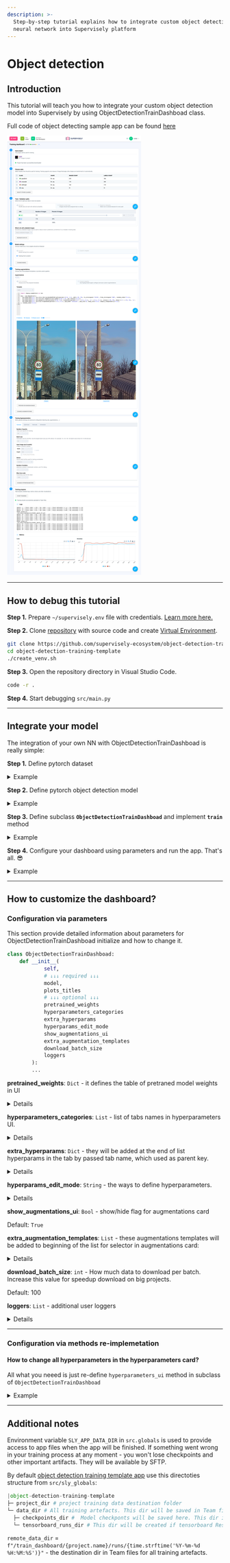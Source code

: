 ```yaml
---
description: >-
  Step-by-step tutorial explains how to integrate custom object detection
  neural network into Supervisely platform
---
```


# Object detection

## Introduction

This tutorial will teach you how to integrate your custom object detection model into Supervisely by using ObjectDetectionTrainDashboad class. 

Full code of object detecting sample app can be found [here](https://github.com/supervisely-ecosystem/object-detection-training-template)

![training_dashboard](../../../.gitbook/assets/training_dashboard.png "Screenshot of the object detection training dashboard")

---

## How to debug this tutorial

**Step 1.** Prepare  `~/supervisely.env` file with credentials. [Learn more here.](../../getting-started/basics-of-authentication.md#use-.env-file-recommended)

**Step 2.** Clone [repository](https://github.com/supervisely-ecosystem/object-detection-training-template) with source code and create [Virtual Environment](https://docs.python.org/3/library/venv.html).

```bash
git clone https://github.com/supervisely-ecosystem/object-detection-training-template
cd object-detection-training-template
./create_venv.sh
```

**Step 3.** Open the repository directory in Visual Studio Code.&#x20;

```bash
code -r .
```

**Step 4.** Start debugging `src/main.py`

---

## Integrate your model
The integration of your own NN with ObjectDetectionTrainDashboad is really simple:

**Step 1.** Define pytorch dataset

<details>
<summary>Example</summary>

```python
import json
import random 
from typing import Literal, List, Dict, Optional, Any, Tuple, Union

import numpy as np
import imgaug.augmenters as iaa
import supervisely as sly
from torch.utils.data import Dataset

###########################
### 1. Redefine your dataset and methods or use them as is
###########################
class CustomDataset(Dataset):
    def __init__(self, 
                 items: sly.ImageInfo, 
                 project_meta: sly.ProjectMeta, 
                 classes: List[str], 
                 input_size: Union[List, Tuple], 
                 transforms: Optional[iaa.Sequential] = None):
        self.items = items
        self.project_meta = project_meta
        self.classes = classes
        self.input_size = input_size
        self.transforms = transforms
    
    def __getitem__(self, index: int):
        image = sly.image.read(self.items[index].img_path)
        with open(self.items[index].ann_path, 'r') as f:
            ann = sly.Annotation.from_json(json.loads(f.read()), self.project_meta)

        if self.transforms:
            res_meta, image, ann = sly.imgaug_utils.apply(self.transforms, self.project_meta, image, ann)

        meta, image, ann = sly.imgaug_utils.apply(
            iaa.Sequential([
                iaa.Resize({"height": self.input_size[1], "width": self.input_size[0]})
            ]), 
            self.project_meta, 
            image, 
            ann
        )

        # our simple model can work only with 1 bbox per image
        # you need to change code if your model more complicated
        label = random.choice(ann.labels)
        class_id = self.classes.index(label.obj_class.name)
        bbox = label.geometry.to_bbox()
        bbox = np.array([bbox.left, bbox.top, bbox.right, bbox.bottom])
    
        image = np.rollaxis(image, 2)
        return image, class_id, bbox

    def __len__(self):
        return len(self.items)
```

</details>

**Step 2.** Define pytorch object detection model

<details>
<summary>Example</summary>

```python
from typing import Literal, List, Dict, Optional, Any, Tuple, Union

import torch.nn as nn
import torch.nn.functional as F
from torchvision import models

###########################
### 2. Define neural network model
###########################
class CustomModel(nn.Module):
    def __init__(self):
        super(CustomModel, self).__init__()
        resnet = models.resnet34()
        layers = list(resnet.children())[:8]
        self.features1 = nn.Sequential(*layers[:6])
        self.features2 = nn.Sequential(*layers[6:])
        self.classifier = nn.Sequential(nn.BatchNorm1d(512), nn.Linear(512, 4))
        self.bb = nn.Sequential(nn.BatchNorm1d(512), nn.Linear(512, 4))
        
    def forward(self, x):
        x = self.features1(x)
        x = self.features2(x)
        x = F.relu(x)
        x = nn.AdaptiveAvgPool2d((1,1))(x)
        x = x.view(x.shape[0], -1)
        return self.classifier(x), self.bb(x)
```

</details>

**Step 3.** Define subclass **`ObjectDetectionTrainDashboad`** and implement **`train`** method

<details>
<summary>Example</summary>

```python
import os
from typing import Literal, List, Dict, Optional, Any, Tuple, Union

import torch
import torch.nn.functional as F
import supervisely as sly
from torch.utils.data import DataLoader

import src.sly_globals as g
from src.dashboard import ObjectDetectionTrainDashboad

###########################
### 3. Define dashboard
###########################
class CustomTrainDashboard(ObjectDetectionTrainDashboad):
    def train(self):
        # getting selected classes from UI
        classes = self._classes_table.get_selected_classes()
        # getting configuration of splits from UI
        train_set, val_set = self.get_splits()
        # getting hyperparameters from UI
        hparams = self.get_hyperparameters()
        # initialized with selected hyperparameters pytorch optimizer will be returned 
        optimizer = self.get_optimizer(hparams)
        device = hparams.general.device
        # extra hparam to scale loss
        C = hparams.general.C
        
        # getting selected augmentation from UI
        transforms = self.get_transforms()
        train_dataset = CustomDataset(
            train_set, 
            project_meta=g.project_fs.meta, 
            classes=classes, 
            input_size=hparams.general.input_image_size,
            transforms=transforms, 
        )
        val_dataset = CustomDataset(
            val_set, 
            project_meta=g.project_fs.meta, 
            classes=classes, 
            input_size=hparams.general.input_image_size
        )
        train_loader = DataLoader(
            train_dataset, 
            batch_size=hparams.general.batch_size, 
            shuffle=True,
            num_workers=hparams.general.workers_number
        )
        val_loader = DataLoader(
            val_dataset, 
            batch_size=hparams.general.batch_size,
            num_workers=hparams.general.workers_number
        )

        # it will return None if pretrained model weights isn't selected in UI
        if self.pretrained_weights_path:
            self.model.load_state_dict(torch.load(self.pretrained_weights_path))
            sly.logger.info('Model checkpoint successfully loaded.')
        
        model.to(device)
        with self.progress_bar(message=f"Training...", total=hparams.general.number_of_epochs) as pbar:
            self.model.train()
            # change training and eval loops for your model if needed
            for epoch in range(hparams.general.number_of_epochs):
                train_total_samples = 0
                train_sum_loss = 0
                train_correct = 0 
                for batch_idx, (images, classes, bboxes) in enumerate(train_loader):
                    batch_size = images.shape[0]
                    images = images.to(device).float()
                    classes = classes.to(device)
                    bboxes = bboxes.to(device).float()

                    pred_classes, pred_bboxes = self.model(images)
                    loss_class = F.cross_entropy(pred_classes, classes, reduction="sum")
                    loss_bb = F.l1_loss(pred_bboxes, bboxes, reduction="none").sum(1)
                    loss_bb = loss_bb.sum()
                    loss = loss_class + loss_bb / C
    
                    optimizer.zero_grad()
                    loss.backward()
                    optimizer.step()
                    train_total_samples += batch_size
                    train_sum_loss += loss.item()
                    
                    _, pred = torch.max(pred_classes, 1)
                    train_correct += pred.eq(classes).sum().item()
                train_loss = train_sum_loss / train_total_samples
                train_accuracy = train_correct / train_total_samples
                
                if hasattr(hparams.intervals, 'validation'):
                    if epoch % hparams.intervals.validation == 0:
                        model.eval()
                        val_total_samples = 0
                        val_sum_loss = 0
                        val_correct = 0 
                        for batch_idx, (images, classes, bboxes) in enumerate(val_loader):
                            batch_size = images.shape[0]
                            images = images.to(device).float()
                            classes = classes.to(device)
                            bboxes = bboxes.to(device).float()

                            pred_classes, pred_bboxes = self.model(images)
                            loss_class = F.cross_entropy(pred_classes, classes, reduction="sum")
                            loss_bb = F.l1_loss(pred_bboxes, bboxes, reduction="none").sum(1)
                            loss_bb = loss_bb.sum()
                            loss = loss_class + loss_bb / C

                            val_sum_loss += loss.item()
                            val_total_samples += batch_size

                            _, pred = torch.max(pred_classes, 1)
                            val_correct += pred.eq(classes).sum().item()
                        val_loss = val_sum_loss / val_total_samples
                        val_accuracy = val_correct / val_total_samples

                if hasattr(hparams.intervals, 'сheckpoints'):
                    if epoch % hparams.intervals.сheckpoints == 0:
                        temp_checkpoint_path = os.path.join(g.checkpoints_dir, f'model_epoch_{epoch}.pth')
                        torch.save(self.model.state_dict(), temp_checkpoint_path)
                        self.log('add_text', tag='Main logs', text_string=f"Model saved at:\n{temp_checkpoint_path}")

                if epoch % hparams.intervals.logging == 0:
                    # common method to logging your values to dashboard
                    # you log values only by your own logger if it setted just call it by class name
                    # self.loggers.YOUR_LOGGER.add_scalar(tag='Loss/train', scalar_value=train_loss, global_step=epoch)
                    self.log('add_scalar', tag='Loss/train', scalar_value=train_loss, global_step=epoch)
                    self.log('add_scalar', tag='Loss/val', scalar_value=val_loss, global_step=epoch)
                    self.log('add_scalar', tag='Accuracy/train', scalar_value=train_accuracy, global_step=epoch)
                    self.log('add_scalar', tag='Accuracy/val', scalar_value=val_accuracy, global_step=epoch)
                
                self.log('add_text', tag='Main logs', text_string=f"Epoch: {epoch}\t|\tTrain loss: {train_loss:.3f}\t|\tVal loss: {val_loss:.3f}\t|\tTrain accuracy: {train_accuracy:.3f}\t|\tVal accuracy: {val_accuracy:.3f}")
                pbar.update(1)
            pbar.set_description_str("Training has been successfully finished")
```

</details>

**Step 4.** Configure your dashboard using parameters and run the app. That's all. 😎

<details>
<summary>Example</summary>

```python
###########################
### 4. Run dashboard app
###########################
dashboard = CustomTrainDashboard(
    # REQUIRED
    # your neural network to train
    model=model, 
    # These titles will be used for logging values while training as part of tags
    # self.log('add_scalar', tag='Loss/train', scalar_value=train_loss, global_step=epoch)
    plots_titles=['Loss', 'Accuracy'],
    # OPTIONAL
    # This row will add an additional hyperparam to the UI. 
    # You will have access to this hyperparam inside CustomTrainDashboard as
    # hparams = self.get_hyperparameters()
    # C = hparams['general']['C']
    extra_hyperparams={
        'general': [
            dict(key='C',
                title='Bbox loss scale', 
                description='Divide bbox_loss for this value', 
                content=InputNumber(1000, min=1, max=100000, size='small')),
        ],
    },
)
app = dashboard.run()
```

</details>

---

## How to customize the dashboard?
### Configuration via parameters
This section provide detailed information about parameters for ObjectDetectionTrainDashboad initialize and how to change it.

```python
class ObjectDetectionTrainDashboad:
    def __init__(
            self, 
            # ↓↓↓ required ↓↓↓
            model,
            plots_titles
            # ↓↓↓ optional ↓↓↓ 
            pretrained_weights 
            hyperparameters_categories
            extra_hyperparams
            hyperparams_edit_mode
            show_augmentations_ui
            extra_augmentation_templates
            download_batch_size
            loggers
        ):
        ...
```

**pretrained_weights**: `Dict` - it defines the table of pretraned model weights in UI

<details>
<summary>Details</summary>

{% hint style="info" %}

If the provided path doesn't exist in the local filesystem at `sly_globals.checkpoints_dir`, it will be downloaded from Team files. 

You can read more about  `sly_global` in the [Additional notes](#additional-notes) section

{% endhint %}

Example

```python
pretrained_weights = {
    'columns': ['Name', 'Description', 'Path'], # table headers
    'rows': [
        # The path can be local path, team files path or url
        ['Unet', 'Vanilla Unet', 'data/checkpoints/unet.pth'], # local path
        ['Unet-11', 'VGG16', '/data/checkpoints/unet11.pth'], # team files path
        ['Unet-16', 'VGG11', 'https://your_file_server/unet16.pth'] # url (in the future releases)
    ]
}
```

The "Pretrained weights" tab will appear in the model settings card automatically.

<img src="../../../.gitbook/assets/custom_weights_tab.png" alt="" width="100%" class="gitbook-image">

</details>


**hyperparameters_categories**: `List` - list of tabs names in hyperparameters UI. 

<details>
<summary>Details</summary>

Default: `['general', 'checkpoints', 'optimizer', 'intervals', 'scheduler']`

These names also will be used as parent keys for hyperparams from corresponding tabs.
You can add/delete tabs by this parameter in hyperparameters card. 

Example

```python
dashboard = CustomTrainDashboard(
    ...
    hyperparameters_categories = ['general', 'intervals']
)
```

Before 

<img src="../../../.gitbook/assets/hparams_tabs.png" alt="" width="100%" class="gitbook-image"> 

After 

<img src="../../../.gitbook/assets/hparams_tabs_2.png" alt="" width="100%" class="gitbook-image">

</details>

**extra_hyperparams**: `Dict` - they will be added at the end of list hyperparams in the tab by passed tab name, which used as parent key.

<details>
<summary>Details</summary>

Extra hyperparam structure
```python
{
    'any_tab_name': [
        {
            'any_key': str, # by key you will get access to widget value. hparams.any_tab_name.any_key
            'title': str, 
            'description': str,
            'content': sly.Widget # any widget from sly.app.widgets with "get_value" method
        }
    ]
}
```

`any_tab_name` should be unique string.

`any_key` should be unique string for corresponding tab, but it can be repeatet on a another tab. See example below.

`content` work correctly only with `sly.app.widgets`, which have `get_value` method.

In other cases you have two options: 
- implement `get_value` method for your widget
- modify `get_hyperparameters` method for support custom widgets 


Example:

```python
extra_hyperparams={
    # adding "addition_hparam1" and "addition_hparam2" to "general" tab
    'general': [
        dict(key='addition_hparam_1',
            title='Addition hyperparameter 1', 
            description='Some description about this hyperparameter', 
            content=InputNumber(1, min=1, max=1000, size='small')),
        dict(key='addition_hparam_2',
            title='Addition hyperparameter 1', 
            description='Some description about this hyperparameter', 
            content=InputNumber(6, min=2, max=10, step=2, size='small')),
    ],
    # adding duplicated "addition_hparam1" to "checkpoints" tab
    'checkpoints': [
        dict(key='addition_hparam_1',
            title='Addition hyperparameter 1', 
            description='Some description about this hyperparameter', 
            content=InputNumber(0.0001, min=0.0001, step=0.0001, size='small')),
    ],
}

dashboard = CustomTrainDashboard(
    ...
    extra_hyperparams = extra_hyperparams
)
```

The General tab
<img src="../../../.gitbook/assets/extra_hparams_1.png" alt="" width="100%" class="gitbook-image">

The Checkpoints tab
<img src="../../../.gitbook/assets/extra_hparams_2.png" alt="" width="100%" class="gitbook-image">

</details>


**hyperparams_edit_mode**: `String` - the ways to define hyperparameters.

<details>
<summary>Details</summary>
Default: `'ui'`

Supported values: [`'ui', 'raw', 'all'`]

`ui` - only 🟢 section will be shown.

`raw` - only 🔴 section will be shown.

`all` - 🟢 + 🔴 sections will be shown together.

<img src="../../../.gitbook/assets/raw_hyperparams.png" alt="" width="100%" class="gitbook-image">

{% hint style="warning" %}

The hyperparams from UI will overwrite hyperparams with the same names from the text editor widget.

{% endhint %}

For example, if you declare `hparam_1` with "general" as the parent key in extra_hyperparams or in hyperparameters_ui method


```python
'general': [
    dict(key='hparam_1',
        title='Hyperparameter 1', 
        description='Some description', 
        content=InputNumber(100, min=100, max=1000, size='small')),
    ]
```

and declare the same in the text editor widget

```yaml
general:
    hparam_1: 0.1
```

then when you will call `get_hyperparameters` method, the `hparam_1` value will be equal to `100`, not `0.1`.

</details>

**show_augmentations_ui**: `Bool` - show/hide flag for augmentations card

Default: `True`

**extra_augmentation_templates**: `List` - these augmentations templates will be added to beginning of the list for selector in augmentations card:

<details>
<summary>Details</summary>

You can create your own augmentations template `.json` using [ImgAug Studio app](https://dev.supervise.ly/ecosystem/apps/imgaug-studio).

Example:

```python
AUG_TEMPLATES = [
    # label - just title for selector option
    # value - local path
    {'label': 'My aug 1', 'value':'aug_templates/light.json'},
    {'label': 'My aug 2', 'value':'aug_templates/light_corrupt.json'},
    {'label': 'My aug 3', 'value':'aug_templates/medium.json'},
]
```

If you will set hyperparams_edit_mode to `raw` or `all`, this additional widget will be shown.

<img src="../../../.gitbook/assets/extra_augs.png" alt="" width="100%" class="gitbook-image">

</details>

**download_batch_size**: `int` - How much data to download per batch. Increase this value for speedup download on big projects.

Default: 100

**loggers**: `List` - additional user loggers

<details>
<summary>Details</summary>

Example:
```python
from torch.utils.tensorboard import SummaryWriter

class CSVWriter:
    def __init__(self, log_dir):
        # your code
        pass
    def add_scalar(tag, scalar_value, global_step):
        # your code
        pass

my_csv_logger = CSVWriter(g.csv_log_dir)
my_tensorboard = SummaryWriter(g.tensorboard_runs_dir)
loggers=[my_csv_logger, my_tensorboard]
```

You can log value for all loggers by calling common method.

All passed loggers should have the called method.

```python
self.log(method='add_scalar', tag='Loss/train', scalar_value=train_loss, global_step=epoch)
```

If you want to log value for specific logger, then use `self.loggers.YOUR_LOGGER_CLASS` 

```python
self.loggers.SummaryWriter.add_scalar(tag='Loss/train', scalar_value=train_loss, global_step=epoch)
```

</details>

---

### Configuration via methods re-implemetation
#### How to change all hyperparameters in the hyperparameters card?
All what you neeed is just re-define `hyperparameters_ui` method in subclass of `ObjectDetectionTrainDashboad`

<details>
<summary>Example</summary>

```python
class CustomTrainDashboard(ObjectDetectionTrainDashboad):
    def hyperparameters_ui(self):
        hparams_widgets = {}
        # adding widgets to "my_hparam_tab" in IU. "my_hparam_tab" will be used as parent key.
        if 'my_hparam_tab' in self._hyperparameters_categories:
            hparams_widgets['my_hparam_tab'] = [
                # adding hparam 
                dict(key='key_for_hparam',
                    title='Name for added hyperparameter', 
                    description='Any description for added hyperparameter', 
                    # any widget from sly.app.widgets with "get_value" method or 
                    # you should redefine "get_hyperparameters" method to handle with these widgets
                    content=InputNumber(10, min=1, max=100000, size='small')),
                # this string required for adding additional widgets to "my_hparam_tab" 
                *self._extra_hyperparams.get('my_hparam_tab', [])
            ]
# Add new tab name to the list for displaying them in UI
hparams_tabs = ['my_hparam_tab']
dashboard = CustomTrainDashboard(
    ...
    hyperparameters_categories = hparams_tabs
)
```
</details>

---

## Additional notes
Environment variable `SLY_APP_DATA_DIR` in `src.globals` is used to provide access to app files when the app will be finished.
If something went wrong in your training process at any moment - you won't lose checkpoints and other important artifacts. 
They will be available by SFTP.

By default [object detection training template app](https://github.com/supervisely-ecosystem/object-detection-training-template/blob/d1278af846d9bd30bd39ca4138a3a8f90870955e/src/sly_globals.py#L25) use this directoties structure from `src/sly_globals`:

```python
|object-detection-training-template
├─ project_dir # project training data destination folder
└─ data_dir # All training artefacts. This dir will be saved in Team files at `remote_data_dir` at the end of training process.
  ├─ checkpoints_dir #  Model checkponts will be saved here. This dir included in `data_dir`.
  └─ tensorboard_runs_dir # This dir will be created if tensorboard ResultsWriter was passed in loggers list 
```

`remote_data_dir` = `f"/train_dashboard/{project.name}/runs/{time.strftime('%Y-%m-%d %H:%M:%S')}"` - the destination dir in Team files for all training artefacts.